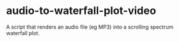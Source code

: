 audio-to-waterfall-plot-video
=============================

A script that renders an audio file (eg MP3) into a scrolling spectrum waterfall plot.
